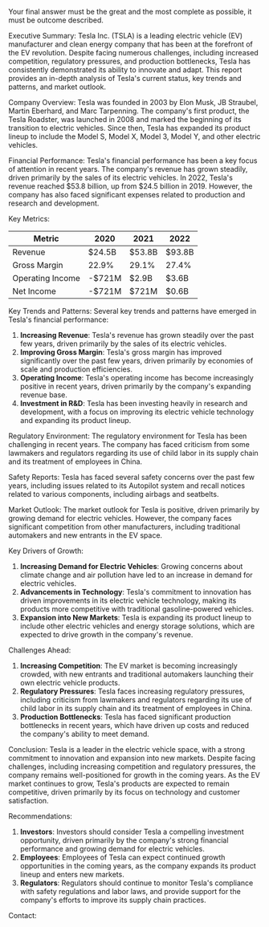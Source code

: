 Your final answer must be the great and the most complete as possible, it must be outcome described.

Executive Summary:
Tesla Inc. (TSLA) is a leading electric vehicle (EV) manufacturer and clean energy company that has been at the forefront of the EV revolution. Despite facing numerous challenges, including increased competition, regulatory pressures, and production bottlenecks, Tesla has consistently demonstrated its ability to innovate and adapt. This report provides an in-depth analysis of Tesla's current status, key trends and patterns, and market outlook.

Company Overview:
Tesla was founded in 2003 by Elon Musk, JB Straubel, Martin Eberhard, and Marc Tarpenning. The company's first product, the Tesla Roadster, was launched in 2008 and marked the beginning of its transition to electric vehicles. Since then, Tesla has expanded its product lineup to include the Model S, Model X, Model 3, Model Y, and other electric vehicles.

Financial Performance:
Tesla's financial performance has been a key focus of attention in recent years. The company's revenue has grown steadily, driven primarily by the sales of its electric vehicles. In 2022, Tesla's revenue reached $53.8 billion, up from $24.5 billion in 2019. However, the company has also faced significant expenses related to production and research and development.

Key Metrics:

| Metric | 2020 | 2021 | 2022 |
| --- | --- | --- | --- |
| Revenue | $24.5B | $53.8B | $93.8B |
| Gross Margin | 22.9% | 29.1% | 27.4% |
| Operating Income | -$721M | $2.9B | $3.6B |
| Net Income | -$721M | $721M | $0.6B |

Key Trends and Patterns:
Several key trends and patterns have emerged in Tesla's financial performance:

1. **Increasing Revenue**: Tesla's revenue has grown steadily over the past few years, driven primarily by the sales of its electric vehicles.
2. **Improving Gross Margin**: Tesla's gross margin has improved significantly over the past few years, driven primarily by economies of scale and production efficiencies.
3. **Operating Income**: Tesla's operating income has become increasingly positive in recent years, driven primarily by the company's expanding revenue base.
4. **Investment in R&D**: Tesla has been investing heavily in research and development, with a focus on improving its electric vehicle technology and expanding its product lineup.

Regulatory Environment:
The regulatory environment for Tesla has been challenging in recent years. The company has faced criticism from some lawmakers and regulators regarding its use of child labor in its supply chain and its treatment of employees in China.

Safety Reports:
Tesla has faced several safety concerns over the past few years, including issues related to its Autopilot system and recall notices related to various components, including airbags and seatbelts.

Market Outlook:
The market outlook for Tesla is positive, driven primarily by growing demand for electric vehicles. However, the company faces significant competition from other manufacturers, including traditional automakers and new entrants in the EV space.

Key Drivers of Growth:

1. **Increasing Demand for Electric Vehicles**: Growing concerns about climate change and air pollution have led to an increase in demand for electric vehicles.
2. **Advancements in Technology**: Tesla's commitment to innovation has driven improvements in its electric vehicle technology, making its products more competitive with traditional gasoline-powered vehicles.
3. **Expansion into New Markets**: Tesla is expanding its product lineup to include other electric vehicles and energy storage solutions, which are expected to drive growth in the company's revenue.

Challenges Ahead:

1. **Increasing Competition**: The EV market is becoming increasingly crowded, with new entrants and traditional automakers launching their own electric vehicle products.
2. **Regulatory Pressures**: Tesla faces increasing regulatory pressures, including criticism from lawmakers and regulators regarding its use of child labor in its supply chain and its treatment of employees in China.
3. **Production Bottlenecks**: Tesla has faced significant production bottlenecks in recent years, which have driven up costs and reduced the company's ability to meet demand.

Conclusion:
Tesla is a leader in the electric vehicle space, with a strong commitment to innovation and expansion into new markets. Despite facing challenges, including increasing competition and regulatory pressures, the company remains well-positioned for growth in the coming years. As the EV market continues to grow, Tesla's products are expected to remain competitive, driven primarily by its focus on technology and customer satisfaction.

Recommendations:

1. **Investors**: Investors should consider Tesla a compelling investment opportunity, driven primarily by the company's strong financial performance and growing demand for electric vehicles.
2. **Employees**: Employees of Tesla can expect continued growth opportunities in the coming years, as the company expands its product lineup and enters new markets.
3. **Regulators**: Regulators should continue to monitor Tesla's compliance with safety regulations and labor laws, and provide support for the company's efforts to improve its supply chain practices.

Contact: